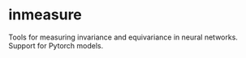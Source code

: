 # inmeasure
Tools for measuring invariance and equivariance in neural networks. Support for Pytorch models.
